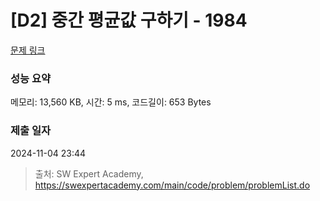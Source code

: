 # [D2] 중간 평균값 구하기 - 1984 

[문제 링크](https://swexpertacademy.com/main/code/problem/problemDetail.do?contestProbId=AV5Pw_-KAdcDFAUq) 

### 성능 요약

메모리: 13,560 KB, 시간: 5 ms, 코드길이: 653 Bytes

### 제출 일자

2024-11-04 23:44



> 출처: SW Expert Academy, https://swexpertacademy.com/main/code/problem/problemList.do